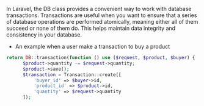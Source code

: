 In Laravel, the DB class provides a convenient way to work with database transactions. Transactions are useful when you
want to ensure that a series of database operations are performed atomically, meaning either all of them succeed or none
of them do. This helps maintain data integrity and consistency in your database.

- An example when a user make a transaction to buy a product
````php
return DB::transaction(function () use ($request, $product, $buyer) {
      $product->quantity -= $request->quantity;
      $product->save();
      $transaction = Transaction::create([
          'buyer_id' => $buyer->id,
          'product_id' => $product->id,
          'quantity' => $request->quantity
      ]);
````